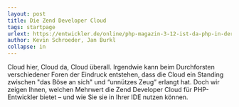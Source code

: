 ```yaml
---
layout: post
title: Die Zend Developer Cloud
tags: startpage
urlext: https://entwickler.de/online/php-magazin-3-12-ist-da-php-in-der-cloud-133397.html
author: Kevin Schroeder, Jan Burkl
collapse: in
---
```

Cloud hier, Cloud da, Cloud überall. Irgendwie kann beim Durchforsten verschiedener Foren der Eindruck entstehen, dass die Cloud ein Standing zwischen "das Böse an sich" und “unnützes Zeug” erlangt hat. Doch wir zeigen Ihnen, welchen Mehrwert die Zend Developer Cloud für PHP-Entwickler bietet – und wie Sie sie in Ihrer IDE nutzen können.
